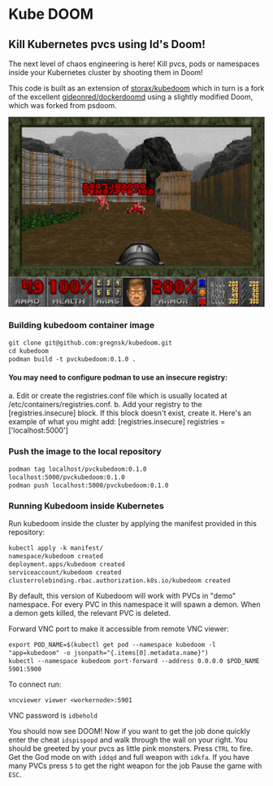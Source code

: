 # Kube DOOM
## Kill Kubernetes pvcs using Id's Doom!

The next level of chaos engineering is here! Kill pvcs, pods or namespaces inside your Kubernetes
cluster by shooting them in Doom!

This code is built as an extension of [storax/kubedoom](https://github.com/storax/kubedoom) which in turn 
is a fork of the excellent [gideonred/dockerdoomd](https://github.com/gideonred/dockerdoomd) using a
slightly modified Doom, which was forked from psdoom.

![DOOM](assets/doom_pvc_100.jpg)


### Building kubedoom container image
```console
git clone git@github.com:gregnsk/kubedoom.git
cd kubedoom
podman build -t pvckubedoom:0.1.0 .
```

#### You may need to configure podman to use an insecure registry:
a. Edit or create the registries.conf file which is usually located at /etc/containers/registries.conf.
b. Add your registry to the [registries.insecure] block. If this block doesn't exist, create it. Here's an example of what you might add:
[registries.insecure]
registries = ['localhost:5000']

### Push the image to the local repository
```console
podman tag localhost/pvckubedoom:0.1.0 localhost:5000/pvckubedoom:0.1.0
podman push localhost:5000/pvckubedoom:0.1.0
```

### Running Kubedoom inside Kubernetes


Run kubedoom inside the cluster by applying the manifest
provided in this repository:

```console
kubectl apply -k manifest/
namespace/kubedoom created
deployment.apps/kubedoom created
serviceaccount/kubedoom created
clusterrolebinding.rbac.authorization.k8s.io/kubedoom created
```

By default, this version of Kubedoom will work with PVCs in "demo" namespace.
For every PVC in this namespace it will spawn a demon. When a demon gets killed, the relevant PVC is deleted.


Forward VNC port to make it accessible from remote VNC viewer:
```console
export POD_NAME=$(kubectl get pod --namespace kubedoom -l "app=kubedoom" -o jsonpath="{.items[0].metadata.name}")
kubectl --namespace kubedoom port-forward --address 0.0.0.0 $POD_NAME 5901:5900
```


To connect run:
```console
vncviewer viewer <workernode>:5901
```

VNC password is `idbehold`

You should now see DOOM! Now if you want to get the job done quickly enter the
cheat `idspispopd` and walk through the wall on your right. You should be
greeted by your pvcs as little pink monsters. Press `CTRL` to fire. Get the God mode on 
with `iddqd` and full weapon with `idkfa`. If you have many PVCs press `5` to get the right weapon for the job
Pause the game with `ESC`.
